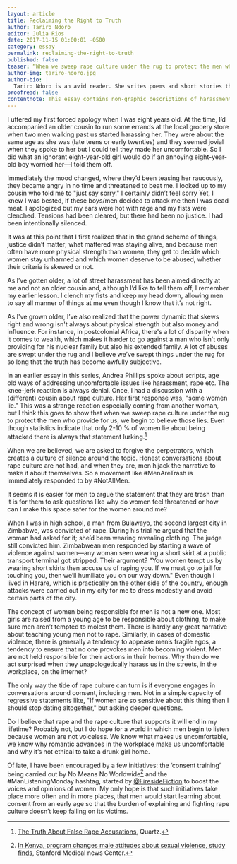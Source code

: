 ```yaml
---
layout: article 
title: Reclaiming the Right to Truth
author: Tariro Ndoro
editor: Julia Rios
date: 2017-11-15 01:00:01 -0500
category: essay
permalink: reclaiming-the-right-to-truth
published: false
teaser: “When we sweep rape culture under the rug to protect the men who provide for us, we begin to believe those lies."
author-img: tariro-ndoro.jpg
author-bio: |
  Tariro Ndoro is an avid reader. She writes poems and short stories that explore dysfunction. Tariro's publication credits include Afreada, La Shamba, Omenana, and Puerto del Sol. You can follow Tariro on Twitter [@MissTariN](https://www.twitter.com/MissTariN) or find links to her other works at [tarirondoro.wordpress.com](https://tarirondoro.wordpress.com/). 
proofread: false
contentnote: This essay contains non-graphic descriptions of harassment and assault.
---
```


I uttered my first forced apology when I was eight years old. At the time, I’d accompanied an older cousin to run some errands at the local grocery store when two men walking past us started harassing her. They were about the same age as she was (late teens or early twenties) and they seemed jovial when they spoke to her but I could tell they made her uncomfortable. So I did what an ignorant eight-year-old girl would do if an annoying eight-year-old boy worried her—I told them off.Immediately the mood changed, where they’d been teasing her raucously, they became angry in no time and threatened to beat me. I looked up to my cousin who told me to "just say sorry." I certainly didn’t feel sorry Yet, I knew I was bested, if these boys/men decided to attack me then I was dead meat. I apologized but my ears were hot with rage and my fists were clenched. Tensions had been cleared, but there had been no justice. I had been intentionally silenced.It was at this point that I first realized that in the grand scheme of things, justice didn’t matter; what mattered was staying alive, and because men often have more physical strength than women, they get to decide which women stay unharmed and which women deserve to be abused, whether their criteria is skewed or not.As I’ve gotten older, a lot of street harassment has been aimed directly at me and not an older cousin and, although I’d like to tell them off, I remember my earlier lesson. I clench my fists and keep my head down, allowing men to say all manner of things at me even though I know that it’s not right. As I've grown older, I’ve also realized that the power dynamic that skews right and wrong isn't always about physical strength but also money and influence. For instance, in postcolonial Africa, there's a lot of disparity when it comes to wealth, which makes it harder to go against a man who isn't only providing for his nuclear family but also his extended family. A lot of abuses are swept under the rug and I believe we’ve swept things under the rug for so long that the truth has become awfully subjective.In an earlier essay in this series, Andrea Phillips spoke about scripts, age old ways of addressing uncomfortable issues like harassment, rape etc. The knee-jerk reaction is always denial. Once, I had a discussion with a (different) cousin about rape culture. Her first response was, "some women lie." This was a strange reaction especially coming from another woman, but I think this goes to show that when we sweep rape culture under the rug to protect the men who provide for us, we begin to believe those lies. Even though statistics indicate that only 2-10 % of women lie about being attacked there is always that statement lurking.[^1] When we are believed, we are asked to forgive the perpetrators, which creates a culture of silence around the topic. Honest conversations about rape culture are not had, and when they are, men hijack the narrative to make it about themselves. So a movement like #MenAreTrash is immediately responded to by #NotAllMen. It seems it is easier for men to argue the statement that they are trash than it is for them to ask questions like why do women feel threatened or how can I make this space safer for the women around me? When I was in high school, a man from Bulawayo, the second largest city in Zimbabwe, was convicted of rape. During his trial he argued that the woman had asked for it; she’d been wearing revealing clothing. The judge still convicted him. Zimbabwean men responded by starting a wave of violence against women—any woman seen wearing a short skirt at a public transport terminal got stripped. Their argument? "You women tempt us by wearing short skirts then accuse us of raping you. If we must go to jail for touching you, then we’ll humiliate you on our way down." Even though I lived in Harare, which is practically on the other side of the country, enough attacks were carried out in my city for me to dress modestly and avoid certain parts of the city. The concept of women being responsible for men is not a new one. Most girls are raised from a young age to be responsible about clothing, to make sure men aren’t tempted to molest them. There is hardly any great narrative about teaching young men not to rape. Similarly, in cases of domestic violence, there is generally a tendency to appease men’s fragile egos, a tendency to ensure that no one provokes men into becoming violent. Men are not held responsible for their actions in their homes. Why then do we act surprised when they unapologetically harass us in the streets, in the workplace, on the internet?The only way the tide of rape culture can turn is if everyone engages in conversations around consent, including men. Not in a simple capacity of regressive statements like, "If women are so sensitive about this thing then I should stop dating altogether," but asking deeper questions. Do I believe that rape and the rape culture that supports it will end in my lifetime? Probably not, but I do hope for a world in which men begin to listen because women are not voiceless. We know what makes us uncomfortable, we know why romantic advances in the workplace make us uncomfortable and why it’s not ethical to take a drunk girl home. Of late, I have been encouraged by a few initiatives: the ‘consent training’ being carried out by No Means No Worldwide[^2] and the #ManListeningMonday hashtag, started by [@FiresideFiction](https://www.twitter.com/FiresideFiction) to boost the voices and opinions of women. My only hope is that such initiatives take place more often and in more places, that men would start learning about consent from an early age so that the burden of explaining and fighting rape culture doesn’t keep falling on its victims.

[^1]: [The Truth About False Rape Accusations](https://qz.com/980766/the-truth-about-false-rape-accusations/), Quartz.

[^2]: [In Kenya, program changes male attitudes about sexual violence, study finds](https://med.stanford.edu/news/all-news/2015/06/in-kenya-program-changes-male-attitudes-about-sexual-violence.html), Stanford Medical news Center.
